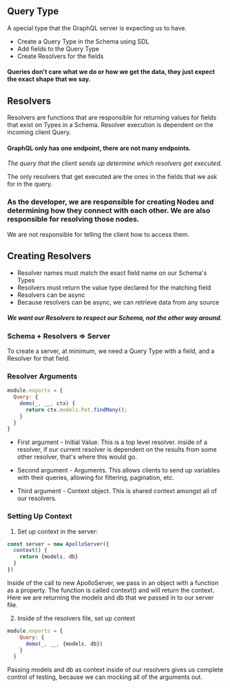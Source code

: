## Query Type

A special type that the GraphQL server is expecting us to have.

  * Create a Query Type in the Schema using SDL
  * Add fields to the Query Type
  * Create Resolvers for the fields

#### Queries don't care what we do or how we get the data, they just expect the exact shape that we say.

## Resolvers

Resolvers are functions that are responsible for returning values for fields that exist on Types in a Schema. Resolver execution is dependent on the incoming client Query.

#### GraphQL only has one endpoint, there are not many endpoints.

*The query that the client sends up determine which resolvers get executed.*

The only resolvers that get executed are the ones in the fields that we ask for in the query.

### As the developer, we are responsible for creating Nodes and determining how they connect with each other. We are also responsible for resolving those nodes. 

We are not responsible for telling the client how to access them.

## Creating Resolvers
  * Resolver names must match the exact field name on our Schema's Types
  * Resolvers must return the value type declared for the matching field
  * Resolvers can be async
  * Because resolvers can be async, we can retrieve data from any source

##### We want our Resolvers to respect our Schema, not the other way around.

### Schema + Resolvers => Server

To create a server, at minimum, we need a Query Type with a field, and a Resolver for that field.

### Resolver Arguments
  ```javascript
  module.exports = {
    Query: {
      demo(_, __, ctx) {
        return ctx.models.Pet.findMany();
      }
    }
  }
  ```
  * First argument - Initial Value. This is a top level resolver. inside of a resolver, if our current resolver is dependent on the results from some other resolver, that's where this would go.

  * Second argument - Arguments. This allows clients to send up variables with their queries, allowing for filtering, pagination, etc.

  * Third argument - Context object. This is shared context amongst all of our resolvers.

### Setting Up Context
1. Set up context in the server:

```javascript
const server = new ApolloServer({
  context() {
    return {models, db}
  }
})
```
Inside of the call to new ApolloServer, we pass in an object with a function as a property. The function is called context() and will return the context. Here we are returning the models and db that we passed in to our server file.

2. Inside of the resolvers file, set up context

```javascript
module.exports = {
    Query: {
      demo(_, __, {models, db})
    }
  }
```

Passing models and db as context inside of our resolvers gives us complete control of testing, because we can mocking all of the arguments out.